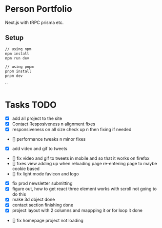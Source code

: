 # Person Portfolio

Next.js with tRPC prisma etc.

## Setup

```bash
// using npm
npm install
npm run dev

// using pnpm
pnpm install
pnpm dev
```

``

# Tasks TODO

- [x] add all project to the site
- [x] Contact Resposiveness n alignment fixes
- [x] responsiveness on all size check up n then fixing if needed
- [] performance tweaks n minor fixes
- [x] add video and gif to tweets
- [] fix video and gif to tweets in mobile and so that it works on firefox
- [] fixes view adding up when reloading page re-entering page to maybe cookie based
- [] fix light mode favicon and logo
- [x] fix prod newsletter submitting
- [x] figure out, how to get react three element works with scroll not going to do this
- [x] make 3d object done
- [x] contact section finishing done
- [x] project layout with 2 columns and mappping it or for loop it done
- [] fix homepage project not loading
